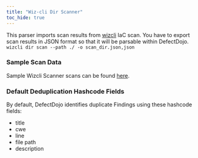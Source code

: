 ```yaml
---
title: "Wiz-cli Dir Scanner"
toc_hide: true
---
```

This parser imports scan results from [wizcli](https://www.wiz.io/) IaC scan. You have to export scan results in JSON format so that it will be parsable within DefectDojo.
`wizcli dir scan --path ./ -o scan_dir.json,json`

### Sample Scan Data
Sample Wizcli Scanner scans can be found [here](https://github.com/DefectDojo/django-DefectDojo/tree/master/unittests/scans/wizcli_dir).
    
### Default Deduplication Hashcode Fields
By default, DefectDojo identifies duplicate Findings using these hashcode fields:

- title
- cwe
- line
- file path
- description
